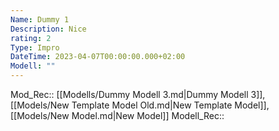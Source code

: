 ```yaml
---
Name: Dummy 1
Description: Nice
rating: 2
Type: Impro
DateTime: 2023-04-07T00:00:00.000+02:00
Modell: ""
---
```

Mod_Rec:: [[Modells/Dummy Modell 3.md|Dummy Modell 3]], [[Models/New Template Model Old.md|New Template Model]], [[Models/New Model.md|New Model]]
Modell_Rec::  
